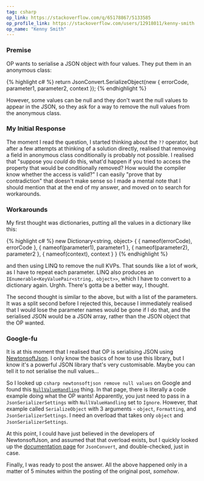 ```yaml
---
tag: csharp
op_link: https://stackoverflow.com/q/65178867/5133585
op_profile_link: https://stackoverflow.com/users/12918011/kenny-smith
op_name: "Kenny Smith"
---
```


### Premise

OP wants to serialise a JSON object with four values. They put them in an anonymous class:

{% highlight c# %}
return JsonConvert.SerializeObject(new
{
    errorCode,
    parameter1,
    parameter2,
    context 
});
{% endhighlight %}

However, some values can be null and they don't want the null values to appear in the JSON, so they ask for a way to remove the null values from the anonymous class.

### My Initial Response

The moment I read the question, I started thinking about the `??` operator, but after a few attempts at thinking of a solution directly, realised that removing a field in anonymous class conditionally is probably not possible. I realised that "suppose you *could* do this, what'd happen if you tried to access the property that would be conditionally removed? How would the compiler know whether the access is valid?" I can easily "prove that by contradiction" that doesn't make sense so I made a mental note that I should mention that at the end of my answer, and moved on to search for workarounds.

### Workarounds

My first thought was dictionaries, putting all the values in a dictionary like this:

{% highlight c# %}
new Dictionary<string, object>
{
    { nameof(errorCode), errorCode },
    { nameof(parameter1), parameter1 },
    { nameof(parameter2), parameter2 },
    { nameof(context), context } 
}
{% endhighlight %}

and then using LINQ to remove the null KVPs. That sounds like a lot of work, as I have to repeat each parameter. LINQ also produces an `IEnumerable<KeyValuePair<string, object>>`, which I have to convert to a dictionary again. Urghh. There's gotta be a better way, I thought.

The second thought is similar to the above, but with a list of the parameters. It was a split second before I rejected this, because I immediately realised that I would lose the parameter names would be gone if I do that, and the serialised JSON would be a JSON array, rather than the JSON object that the OP wanted.

### Google-fu

It is at this moment that I realised that OP is serialising JSON using [NewtonsoftJson](https://www.newtonsoft.com). I only know the basics of how to use this library, but I know it's a powerful JSON library that's very customisable. Maybe you can tell it to not serialise the null values...

So I looked up `csharp newtonsoftjson remove null values` on Google and found this [`NullValueHandling`](https://www.newtonsoft.com/json/help/html/NullValueHandlingIgnore.htm) thing. In that page, there is literally a code example doing what the OP wants! Apparently, you just need to pass in a `JsonSerializerSettings` with `NullValueHandling` set to `Ignore`. However, that example called `SerializeObject` with 3 arguments - `object`, `Formatting`, and `JsonSerializerSettings`. I need an overload that takes only `object` and `JsonSerializerSettings`.

At this point, I could have just believed in the developers of NewtonsoftJson, and assumed that that overload exists, but I quickly looked up the [documentation page](https://www.newtonsoft.com/json/help/html/M_Newtonsoft_Json_JsonConvert_SerializeObject_5.htm) for `JsonConvert`, and double-checked, just in case.

Finally, I was ready to post the answer. All the above happened only in a matter of 5 minutes within the posting of the original post, *somehow*.
